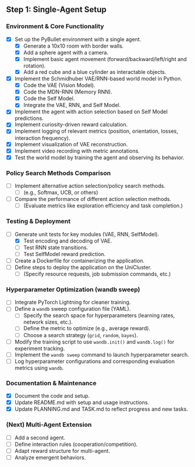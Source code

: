 ##   Step 1: Single-Agent Setup

###   Environment & Core Functionality

   * [X] Set up the PyBullet environment with a single agent.
        * [X] Generate a 10x10 room with border walls.
        * [X] Add a sphere agent with a camera.
        * [X] Implement basic agent movement (forward/backward/left/right and rotation).
        * [X] Add a red cube and a blue cylinder as interactable objects.
   * [X] Implement the Schmidhuber VAE/RNN-based world model in Python.
        * [X] Code the VAE (Vision Model).
        * [X] Code the MDN-RNN (Memory RNN).
        * [X] Code the Self Model.
        * [X] Integrate the VAE, RNN, and Self Model.
   * [X] Implement the agent with action selection based on Self Model predictions.
   * [X] Implement curiosity-driven reward calculation.
   * [X] Implement logging of relevant metrics (position, orientation, losses, interaction frequency).
   * [X] Implement visualization of VAE reconstruction.
   * [X] Implement video recording with metric annotations.
   * [X] Test the world model by training the agent and observing its behavior.
   
###   Policy Search Methods Comparison

   * [ ] Implement alternative action selection/policy search methods.
        * [ ]  (e.g., Softmax, UCB, or others)
   * [ ] Compare the performance of different action selection methods.
        * [ ]  (Evaluate metrics like exploration efficiency and task completion.)

###   Testing & Deployment

   * [ ] Generate unit tests for key modules (VAE, RNN, SelfModel).
        * [X] Test encoding and decoding of VAE.
        * [ ] Test RNN state transitions.
        * [ ] Test SelfModel reward prediction.
   * [ ] Create a Dockerfile for containerizing the application.
   * [ ] Define steps to deploy the application on the UniCluster.
        * [ ] (Specify resource requests, job submission commands, etc.)

###   Hyperparameter Optimization (wandb sweep)

   * [ ] Integrate PyTorch Lightning for cleaner training.
   * [ ] Define a `wandb` sweep configuration file (YAML).
        * [ ] Specify the search space for hyperparameters (learning rates, network sizes, etc.).
        * [ ] Define the metric to optimize (e.g., average reward).
        * [ ] Choose a search strategy (`grid`, `random`, `bayes`).
   * [ ] Modify the training script to use `wandb.init()` and `wandb.log()` for experiment tracking.
   * [ ] Implement the `wandb sweep` command to launch hyperparameter search.
   * [ ] Log hyperparameter configurations and corresponding evaluation metrics using `wandb`.

###   Documentation & Maintenance

   * [X] Document the code and setup.
   * [X] Update README.md with setup and usage instructions.
   * [X] Update PLANNING.md and TASK.md to reflect progress and new tasks.

###   (Next) Multi-Agent Extension

   * [ ] Add a second agent.
   * [ ] Define interaction rules (cooperation/competition).
   * [ ] Adapt reward structure for multi-agent.
   * [ ] Analyze emergent behaviors.